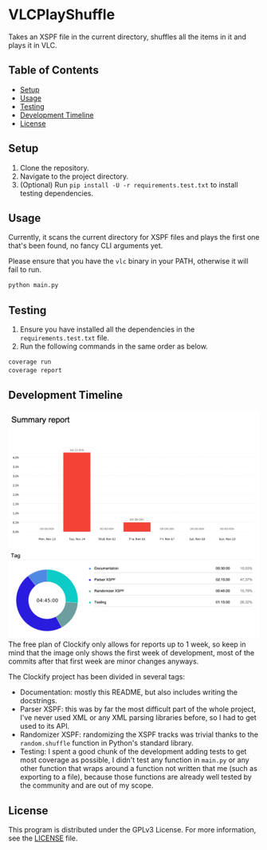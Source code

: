 # VLCPlayShuffle

Takes an XSPF file in the current directory, shuffles all the items in it and plays it in VLC.

## Table of Contents

- [Setup](#setup)
- [Usage](#usage)
- [Testing](#testing)
- [Development Timeline](#development-timeline)
- [License](#license)

## Setup

1. Clone the repository.
2. Navigate to the project directory.
3. (Optional) Run `pip install -U -r requirements.test.txt` to install testing dependencies.

## Usage

Currently, it scans the current directory for XSPF files and plays the first one that's been found, no fancy CLI arguments yet.

Please ensure that you have the `vlc` binary in your PATH, otherwise it will fail to run.
```bash
python main.py
```

## Testing

1. Ensure you have installed all the dependencies in the `requirements.test.txt` file.
2. Run the following commands in the same order as below.
```bash
coverage run
coverage report
```

## Development Timeline
![Clockify timeline image](images/clockify.png)
The free plan of Clockify only allows for reports up to 1 week, so keep in mind that the image only shows the first week of development, most of the commits after that first week are minor changes anyways.

The Clockify project has been divided in several tags:
- Documentation: mostly this README, but also includes writing the docstrings.
- Parser XSPF: this was by far the most difficult part of the whole project, I've never used XML or any XML parsing libraries before, so I had to get used to its API.
- Randomizer XSPF: randomizing the XSPF tracks was trivial thanks to the `random.shuffle` function in Python's standard library.
- Testing: I spent a good chunk of the development adding tests to get most coverage as possible, I didn't test any function in `main.py` or any other function that wraps around a function not written that me (such as exporting to a file), because those functions are already well tested by the community and are out of my scope.

## License

This program is distributed under the GPLv3 License. For more information, see the [LICENSE](LICENSE) file.
